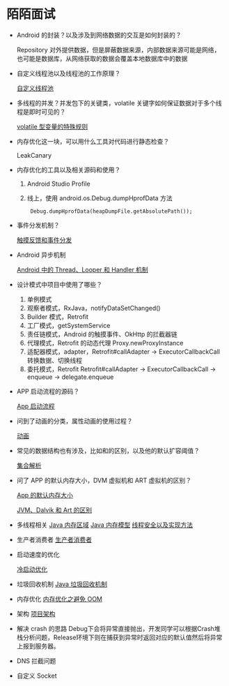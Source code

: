 # 陌陌面试

- Android 的封装？以及涉及到网络数据的交互是如何封装的？

    Repository 对外提供数据，但是屏蔽数据来源，内部数据来源可能是网络，也可能是数据库，从网络获取的数据会覆盖本地数据库中的数据

- 自定义线程池以及线程池的工作原理？

    [自定义线程池](./2自定义线程池.md)

- 多线程的并发？并发包下的关键类，volatile 关键字如何保证数据对于多个线程是即时可见的？

    [volatile 型变量的特殊规则](./3volatile型变量规则.md) 

- 内存优化这一块，可以用什么工具对代码进行静态检查？

    LeakCanary

- 内存优化的工具以及相关源码和使用？
    1. Android Studio Profile
    2. 线上，使用 android.os.Debug.dumpHprofData 方法

            Debug.dumpHprofData(heapDumpFile.getAbsolutePath());

- 事件分发机制？

    [触摸反馈和事件分发](./4触摸反馈事件分发.md) 

- Android 异步机制

    [Android 中的 Thread、Looper 和 Handler 机制](./5Android-Thread-Looper-Handler.md) 

- 设计模式中项目中使用了哪些？
    1. 单例模式
    2. 观察者模式，RxJava，notifyDataSetChanged()
    3. Builder 模式，Retrofit 
    4. 工厂模式，getSystemService
    5. 责任链模式，Android 的触摸事件、OkHttp 的拦截器链
    6. 代理模式，Retrofit 的动态代理 Proxy.newProxyInstance
    7. 适配器模式，adapter，Retrofit#callAdapter → ExecutorCallbackCall 转换数据、切换线程
    8. 委托模式，Retrofit Retrofit#callAdapter → ExecutorCallbackCall → enqueue → delegate.enqueue
- APP 启动流程的源码？

    [App 启动流程](./6App启动流程.md) 

- 问到了动画的分类，属性动画的使用过程？

    [动画](./7动画.md) 

- 常见的数据结构也有涉及，比如和的区别，以及他的默认扩容阈值？

    [集合解析](./8集合解析.md) 

- 问了 APP 的默认内存大小，DVM 虚拟机和 ART 虚拟机的区别？

    [App 的默认内存大小](./9App默认内存大小.md)

    [JVM、Dalvik 和 Art 的区别](./10JVM-Dalvik-Art区别.md)

- 多线程相关
[Java 内存区域](./11Java内存区域.md) 
[Java 内存模型](./12Java内存模型.md) 
[线程安全以及实现方法](./13线程安全.md)
- 生产者消费者
[生产者消费者](./14生产者消费者.md)
- 启动速度的优化

    [冷启动优化](./15冷启动优化.md) 

- 垃圾回收机制
[Java 垃圾回收机制](./16Java垃圾回收机制.md)
- 内存优化
[内存优化之避免 OOM](https://www.notion.so/85dadad1-f092-479b-9460-7d0349906164)
- 架构
[项目架构](./17项目架构.md)
- 解决 crash 的思路
Debug下会将异常直接抛出，开发同学可以根据Crash堆栈分析问题，Release环境下则在捕获到异常时返回对应的默认值然后将异常上报到服务器。
- DNS 拦截问题
- 自定义 Socket